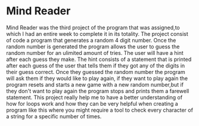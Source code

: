  # Mind Reader
 
 Mind Reader was the third project of the program that was assigned,to which I had an entire week to complete it in its 
 totality. The project consist of code a program that generates a random 4 digit number. Once the random number is generated 
 the program allows the user to guess the random number for an ulimited amount of tries. The user will have a hint after each guess 
 they make. The hint consists of a statement that is printed after each guess of the user that tells them if they got any 
of the digits in their guess correct. Once they guessed the random number the program will ask them if they would like to play 
again, if they want to play again the program resets and starts a new  game with a new random number,but if they don't want 
to play again the program stops and prints them a farewell statement.
This project really help me to have a better understanding of how for loops work and how they can be very helpful when 
creating a program like this where you might require a tool to check every character of a string for a specific number of times.

